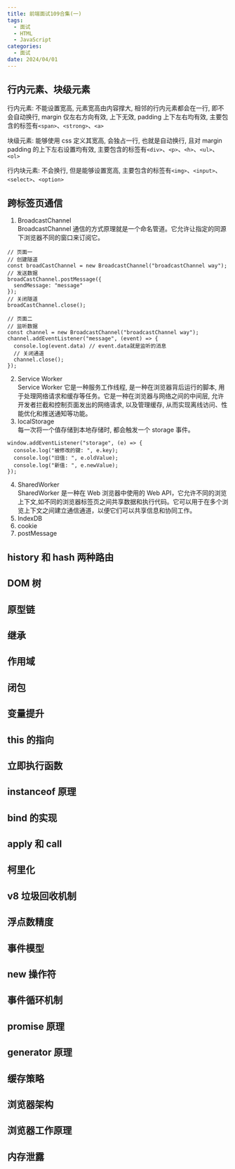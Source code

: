 ```yaml
---
title: 前端面试109合集(一)
tags:
  - 面试
  - HTML
  - JavaScript
categories:
  - 面试
date: 2024/04/01
---
```


## 行内元素、块级元素

行内元素: 不能设置宽高, 元素宽高由内容撑大, 相邻的行内元素都会在一行, 即不会自动换行, margin 仅左右方向有效, 上下无效, padding 上下左右均有效, 主要包含的标签有`<span>`、`<strong>`、`<a>`

块级元素: 能够使用 css 定义其宽高, 会独占一行, 也就是自动换行, 且对 margin padding 的上下左右设置均有效, 主要包含的标签有`<div>`、`<p>`、`<h>`、`<ul>`、`<ol>`

行内块元素: 不会换行, 但是能够设置宽高, 主要包含的标签有`<img>`、`<input>`、`<select>`、`<option>`

## 跨标签页通信

1. BroadcastChannel  
   BroadcastChannel 通信的方式原理就是一个命名管道。它允许让指定的同源下浏览器不同的窗口来订阅它。

```
// 页面一
// 创建隧道
const broadCastChannel = new BroadcastChannel("broadcastChannel way");
// 发送数据
broadCastChannel.postMessage({
  sendMessage: "message"
});
// 关闭隧道
broadCastChannel.close();

// 页面二
// 监听数据
const channel = new BroadcastChannel("broadcastChannel way");
channel.addEventListener("message", (event) => {
  console.log(event.data) // event.data就是监听的消息
  // 关闭通道
  channel.close();
});
```

2. Service Worker  
   Service Worker 它是一种服务工作线程, 是一种在浏览器背后运行的脚本, 用于处理网络请求和缓存等任务。它是一种在浏览器与网络之间的中间层, 允许开发者拦截和控制页面发出的网络请求, 以及管理缓存, 从而实现离线访问、性能优化和推送通知等功能。
3. localStorage  
   每一次将一个值存储到本地存储时, 都会触发一个 storage 事件。

```
window.addEventListener("storage", (e) => {
  console.log("被修改的键: ", e.key);
  console.log("旧值: ", e.oldValue);
  console.log("新值: ", e.newValue);
});
```

4. SharedWorker  
   SharedWorker 是一种在 Web 浏览器中使用的 Web API，它允许不同的浏览上下文,如不同的浏览器标签页之间共享数据和执行代码。它可以用于在多个浏览上下文之间建立通信通道，以便它们可以共享信息和协同工作。
5. IndexDB
6. cookie
7. postMessage

## history 和 hash 两种路由

## DOM 树

## 原型链

## 继承

## 作用域

## 闭包

## 变量提升

## this 的指向

## 立即执行函数

## instanceof 原理

## bind 的实现

## apply 和 call

## 柯里化

## v8 垃圾回收机制

## 浮点数精度

## 事件模型

## new 操作符

## 事件循环机制

## promise 原理

## generator 原理

## 缓存策略

## 浏览器架构

## 浏览器工作原理

## 内存泄露
